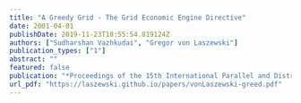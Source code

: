 ```yaml
---
title: "A Greedy Grid - The Grid Economic Engine Directive"
date: 2001-04-01
publishDate: 2019-11-23T10:55:54.819124Z
authors: ["Sudharshan Vazhkudai", "Gregor von Laszewski"]
publication_types: ["1"]
abstract: ""
featured: false
publication: "*Proceedings of the 15th International Parallel and Distributed Processing Symposium, International Workshop on Internet Computing and E-Commerce (ICEC'01)*"
url_pdf: "https://laszewski.github.io/papers/vonLaszewski-greed.pdf"
---
```


